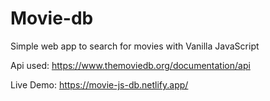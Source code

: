 # Movie-db
Simple web app to search for movies with Vanilla JavaScript

Api used: https://www.themoviedb.org/documentation/api

Live Demo: https://movie-js-db.netlify.app/
